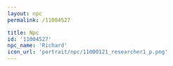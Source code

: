```yaml
---
layout: npc
permalink: /11004527

title: Npc
id: '11004527'
npc_name: 'Richard'
icon_url: 'portrait/npc/11000121_researcher1_p.png'
---
```

